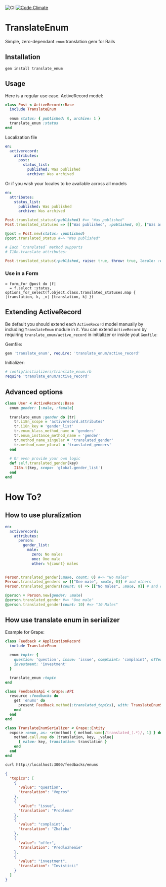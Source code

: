 ![CI](https://github.com/shlima/translate_enum/workflows/CI/badge.svg)
[![Code Climate](https://codeclimate.com/github/shlima/translate_enum/badges/gpa.svg)](https://codeclimate.com/github/shlima/translate_enum)

# TranslateEnum

Simple, zero-dependant `enum` translation gem for Rails

## Installation

`gem install translate_enum`

## Usage

Here is a regular use case. ActiveRecord model:

```ruby
class Post < ActiveRecord::Base
  include TranslateEnum
  
  enum status: { published: 0, archive: 1 }
  translate_enum :status
end
```

Localization file

```yaml
en:
  activerecord:
    attributes:
      post:
        status_list:
          published: Was published
          archive: Was archived
```

Or if you wish your locales to be available across all models

```yaml
en:
  attributes:
    status_list:
      published: Was published
      archive: Was archived
```

```ruby
Post.translated_status(:published) #=> "Was published"
Post.translated_statuses => [["Was published", :published, 0], ["Was archived", :archive, 1]]

@post = Post.new(status: :published)
@post.translated_status #=> "Was published"

# Each `translated` method supports 
# I18n.translate attributes:

Post.translated_status(:published, raise: true, throw: true, locale: :en, count: 10)
```

### Use in a Form

```haml
= form_for @post do |f|
  = f.select :status, options_for_select(f.object.class.translated_statuses.map { |translation, k, _v| [translation, k] })
```

## Extending ActiveRecord

Be default you should extend each `ActiveRecord` model manually by including `TranslateEnum` module in it.
You can extend `ActiveRecord` by requiring `translate_enum/active_record` in initializer or inside yout `Gemfile`:

Gemfile:

```ruby
gem 'translate_enum', require: 'translate_enum/active_record'
```

Initializer:

```ruby
# config/initializers/translate_enum.rb
require 'translate_enum/active_record'
```

## Advanced options

```ruby
class User < ActiveRecord::Base
  enum gender: [:male, :female]
  
  translate_enum :gender do |tr|
    tr.i18n_scope = 'activerecord.attributes'
    tr.i18n_key = 'gender_list'
    tr.enum_klass_method_name = 'genders'
    tr.enum_instance_method_name = 'gender'
    tr.method_name_singular = 'translated_gender'
    tr.method_name_plural = 'translated_genders'
  end
  
  # Or even provide your own logic
  def self.translated_gender(key)
    I18n.t(key, scope: 'global.gender_list')
  end
end
```
# How To?
## How to use pluralization
```yaml
en:
  activerecord:
    attributes:
      person:
        gender_list:
          male: 
            zero: No males
            one: One male
            other: %{count} males
            
```

```ruby
Person.translated_gender(:make, count: 0) #=> "No males"
Person.translated_genders => [["One male", :male, 0]] # and others
Person.translated_genders(count: 0) => [["No males", :male, 0]] # and others

@person = Person.new(gender: :male)
@person.translated_gender #=> "One male"
@person.translated_gender(count: 10) #=> "10 Males"
```

## How use translate enum in serializer 

Example for Grape:

```ruby
class Feedback < ApplicationRecord
  include TranslateEnum
  
  enum topic: {
    question: 'question', issue: 'issue', complaint: 'complaint', offer: 'offer',
    investment: 'investment'
  }

  translate_enum :topic
end
```

```ruby
class FeedbacksApi < Grape::API
  resource :feedbacks do
    get 'enums' do
      present Feedback.method(:translated_topics), with: TranslateEnumSerializer
    end
  end
end
```

```ruby
class TranslateEnumSerializer < Grape::Entity
  expose :enum, as: ->(method) { method.name[/translated_(.*)/, 1] } do |method|
    method.call.map do |translation, key, _value|
      { value: key, translation: translation }
    end
  end
end
```

```bash
curl http://localhost:3000/feedbacks/enums
```

```json
{
  "topics": [
    {
      "value": "question",
      "translation": "Vopros"
    },
    {
      "value": "issue",
      "translation": "Problema"
    },
    {
      "value": "complaint",
      "translation": "Zhaloba"
    },
    {
      "value": "offer",
      "translation": "Predlozhenie"
    },
    {
      "value": "investment",
      "translation": "Invisticii"
    }
  ]
}
```
